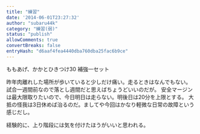 ```yaml
---
title: "練習"
date: '2014-06-01T23:27:32'
author: "subaru44k"
category: "練習(弱)"
status: "publish"
allowComments: true
convertBreaks: false
entryHash: "d6aaf4fea4440dba760dba25fac6b9ce"
---
```

ももあげ、かかとひきつけ30
補強一セット

昨年肉離れした場所が歩いていると少しだけ痛い。走るときはなんでもない。
試合一週間前なので落とし週間だと思えばちょうどいいのだが。
安全マージンは最大限取りたいので、今日明日は走らない。明後日は20分を上限とする。
大抵の怪我は3日休めば治るのだ。ましてや今回はかなり軽微な日常の故障という感じだし。

経験的に、上り階段には気を付けたほうがいいと思われる。
